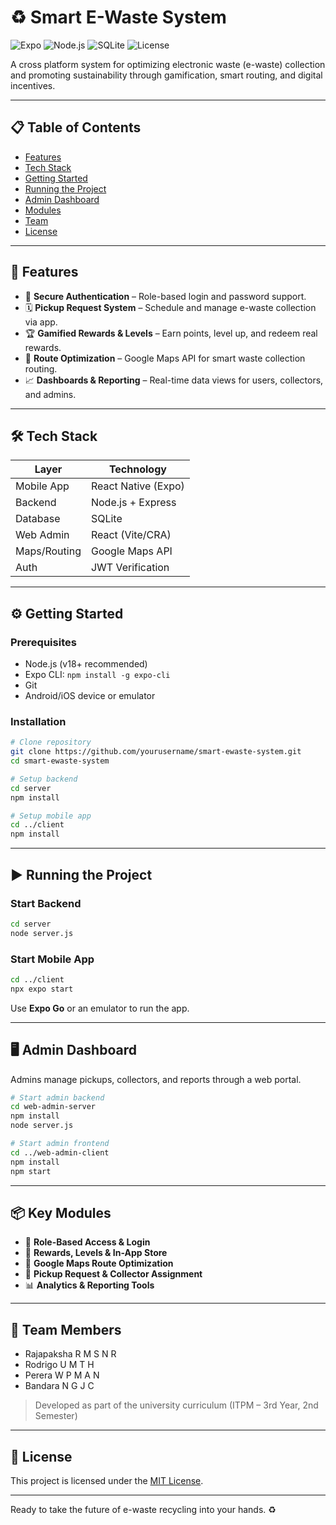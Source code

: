 # ♻️ Smart E-Waste System

![Expo](https://img.shields.io/badge/Expo-React%20Native-blue)
![Node.js](https://img.shields.io/badge/Node.js-Backend-green)
![SQLite](https://img.shields.io/badge/SQLite-Database-lightgrey)
![License](https://img.shields.io/badge/License-MIT-yellow)

A cross platform system for optimizing electronic waste (e-waste) collection and promoting sustainability through gamification, smart routing, and digital incentives.

---

## 📋 Table of Contents

- [Features](#-features)
- [Tech Stack](#-tech-stack)
- [Getting Started](#-getting-started)
- [Running the Project](#-running-the-project)
- [Admin Dashboard](#-admin-dashboard)
- [Modules](#-key-modules)
- [Team](#-team-members)
- [License](#-license)

---

## 🚀 Features

- 🔐 **Secure Authentication** – Role-based login and password support.
- 🗓️ **Pickup Request System** – Schedule and manage e-waste collection via app.
- 🏆 **Gamified Rewards & Levels** – Earn points, level up, and redeem real rewards.
- 🧭 **Route Optimization** – Google Maps API for smart waste collection routing.
- 📈 **Dashboards & Reporting** – Real-time data views for users, collectors, and admins.

---

## 🛠 Tech Stack

| Layer       | Technology              |
|-------------|-------------------------|
| Mobile App  | React Native (Expo)     |
| Backend     | Node.js + Express       |
| Database    | SQLite                  |
| Web Admin   | React (Vite/CRA)        |
| Maps/Routing| Google Maps API         |
| Auth        | JWT Verification        |

---

## ⚙️ Getting Started

### Prerequisites

- Node.js (v18+ recommended)
- Expo CLI: `npm install -g expo-cli`
- Git
- Android/iOS device or emulator

### Installation

```bash
# Clone repository
git clone https://github.com/yourusername/smart-ewaste-system.git
cd smart-ewaste-system

# Setup backend
cd server
npm install

# Setup mobile app
cd ../client
npm install
```

---

## ▶️ Running the Project

### Start Backend

```bash
cd server
node server.js
```

### Start Mobile App

```bash
cd ../client
npx expo start
```

Use **Expo Go** or an emulator to run the app.

---

## 🖥 Admin Dashboard

Admins manage pickups, collectors, and reports through a web portal.

```bash
# Start admin backend
cd web-admin-server
npm install
node server.js

# Start admin frontend
cd ../web-admin-client
npm install
npm start
```

---

## 📦 Key Modules

- 🔑 **Role-Based Access & Login**
- 🏅 **Rewards, Levels & In-App Store**
- 📍 **Google Maps Route Optimization**
- 📲 **Pickup Request & Collector Assignment**
- 📊 **Analytics & Reporting Tools**

---

## 👥 Team Members

- Rajapaksha R M S N R  
- Rodrigo U M T H  
- Perera W P M A N  
- Bandara N G J C  

> Developed as part of the university curriculum (ITPM – 3rd Year, 2nd Semester)

---

## 📄 License

This project is licensed under the [MIT License](LICENSE).

---

Ready to take the future of e-waste recycling into your hands. ♻️
